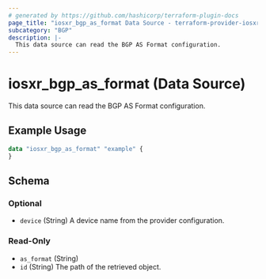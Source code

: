 ```yaml
---
# generated by https://github.com/hashicorp/terraform-plugin-docs
page_title: "iosxr_bgp_as_format Data Source - terraform-provider-iosxr"
subcategory: "BGP"
description: |-
  This data source can read the BGP AS Format configuration.
---
```


# iosxr_bgp_as_format (Data Source)

This data source can read the BGP AS Format configuration.

## Example Usage

```terraform
data "iosxr_bgp_as_format" "example" {
}
```

<!-- schema generated by tfplugindocs -->
## Schema

### Optional

- `device` (String) A device name from the provider configuration.

### Read-Only

- `as_format` (String)
- `id` (String) The path of the retrieved object.

